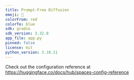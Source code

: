 ```yaml
---
title: Prompt-Free Diffusion
emoji: 👀
colorFrom: red
colorTo: blue
sdk: gradio
sdk_version: 3.32.0
app_file: app.py
pinned: false
license: mit
python_version: 3.10.11
---
```


Check out the configuration reference at https://huggingface.co/docs/hub/spaces-config-reference
